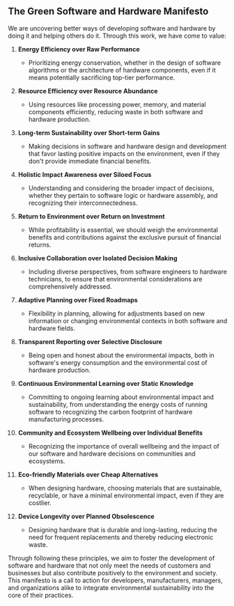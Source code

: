 ## The Green Software and Hardware Manifesto

We are uncovering better ways of developing software and hardware by doing it and helping others do it. Through this work, we have come to value:

1. **Energy Efficiency over Raw Performance**
   - Prioritizing energy conservation, whether in the design of software algorithms or the architecture of hardware components, even if it means potentially sacrificing top-tier performance.

2. **Resource Efficiency over Resource Abundance**
   - Using resources like processing power, memory, and material components efficiently, reducing waste in both software and hardware production.

3. **Long-term Sustainability over Short-term Gains**
   - Making decisions in software and hardware design and development that favor lasting positive impacts on the environment, even if they don't provide immediate financial benefits.

4. **Holistic Impact Awareness over Siloed Focus**
   - Understanding and considering the broader impact of decisions, whether they pertain to software logic or hardware assembly, and recognizing their interconnectedness.

5. **Return to Environment over Return on Investment**
   - While profitability is essential, we should weigh the environmental benefits and contributions against the exclusive pursuit of financial returns.

6. **Inclusive Collaboration over Isolated Decision Making**
   - Including diverse perspectives, from software engineers to hardware technicians, to ensure that environmental considerations are comprehensively addressed.

7. **Adaptive Planning over Fixed Roadmaps**
   - Flexibility in planning, allowing for adjustments based on new information or changing environmental contexts in both software and hardware fields.

8. **Transparent Reporting over Selective Disclosure**
   - Being open and honest about the environmental impacts, both in software's energy consumption and the environmental cost of hardware production.

9. **Continuous Environmental Learning over Static Knowledge**
   - Committing to ongoing learning about environmental impact and sustainability, from understanding the energy costs of running software to recognizing the carbon footprint of hardware manufacturing processes.

10. **Community and Ecosystem Wellbeing over Individual Benefits**
    - Recognizing the importance of overall wellbeing and the impact of our software and hardware decisions on communities and ecosystems.

11. **Eco-friendly Materials over Cheap Alternatives**
    - When designing hardware, choosing materials that are sustainable, recyclable, or have a minimal environmental impact, even if they are costlier.

12. **Device Longevity over Planned Obsolescence**
    - Designing hardware that is durable and long-lasting, reducing the need for frequent replacements and thereby reducing electronic waste.

Through following these principles, we aim to foster the development of software and hardware that not only meet the needs of customers and businesses but also contribute positively to the environment and society. This manifesto is a call to action for developers, manufacturers, managers, and organizations alike to integrate environmental sustainability into the core of their practices.
